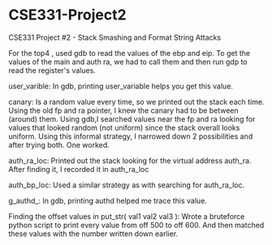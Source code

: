 # CSE331-Project2
CSE331 Project #2 - Stack Smashing and Format String Attacks


For the top4 , used gdb to read the values of the ebp and eip.  To get the values of the main and auth ra, we had to call them and then run gdp to read the register's values.

user_varible: In gdb, printing user_variable helps you get this value.

canary: Is a random value every time, so we printed out the stack each time.  Using the old fp and ra pointer, I knew the canary had to be between (around) them.  Using gdb,I searched values near the fp and ra looking for values that looked random (not uniform) since the stack overall looks uniform.  Using this informal strategy, I narrowed down 2 possibilities and after trying both.  One worked.

auth_ra_loc: Printed out the stack looking for the virtual address auth_ra.  After finding it, I recorded it in auth_ra_loc

auth_bp_loc: Used a similar strategy as with searching for auth_ra_loc.

g_authd_: In gdb, printing authd helped me trace this value.

Finding the offset values in put_str( val1 val2 val3 ): Wrote a bruteforce python script to print every value from off 500 to off 600.
And then matched these values with the number written down earlier.



